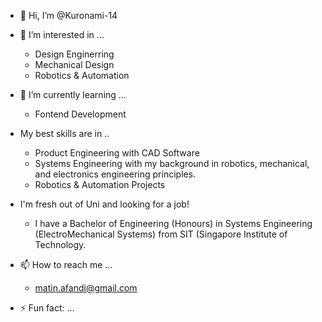 - 👋 Hi, I’m @Kuronami-14
- 👀 I’m interested in ...
  - Design Enginerring
  - Mechanical Design
  - Robotics & Automation

- 🌱 I’m currently learning ...
  - Fontend Development
 
- My best skills are in ..
  - Product Engineering with CAD Software
  - Systems Engineering with my background in robotics, mechanical, and electronics engineering principles.
  - Robotics & Automation Projects

- I'm fresh out of Uni and looking for a job!
  -  I have a Bachelor of Engineering (Honours) in Systems Engineering (ElectroMechanical Systems) from SIT (Singapore Institute of Technology.

  
- 📫 How to reach me ...
  - matin.afandi@gmail.com

- ⚡ Fun fact: ...

<!---
Kuronami-14/Kuronami-14 is a ✨ special ✨ repository because its `README.md` (this file) appears on your GitHub profile.
You can click the Preview link to take a look at your changes.
--->
